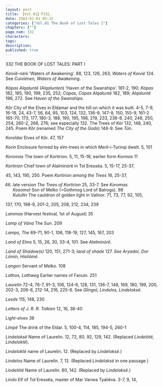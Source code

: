 ```yaml
---
layout: post
title: 【Vol.01】P332.
date: 1983-01-01 05:32
categories: ["Vol.01 The Book of Lost Tales I"]
chapters: [""]
page_num: 332
characters: 
tags: 
description: 
published: true
---
```


<p style="text-indent: 0;">
332      THE BOOK OF LOST TALES: PART I
</p>

<I>Koivië-néni </I> ‘Waters of Awakening’. 88, 123, 126, 263; <I>Waters of Koivië</I> 124. See <I>Cuiviénen, Waters of Awakening</I>.

<I>Kópas Alqaluntë (Alqalunten</I>) ‘Haven of the Swanships’. 181-2, 190; <I>Kópas</I> 182, 185, 190, 199, 235, 252; <I>Cópas, Cópas Alqaluntë</I> 182, 189; <I>Alqaluntë</I> 196, 272. See <I>Haven of the Swanships</I>.

<I>Kôr  </I> City of the Elves in Eldamar and the hill on which it was built. 4-5, 7-9, 16-18, 24, 43-7, 56, 64, 85, 103, 124, 132, 136-9, 147-8, 150, 155-9, 161-2 165-70, 173, 177, 180-3, 188, 190, 195, 198, 219, 233, 236-8, 240, 248, 250, 254, 260-2, 266, 276; see especially 132. The Trees of Kôr 132, 148, 240, 245. Poem <I>Kôr</I> (renamed <I>The City of the Gods</I>) 148-9. See <I>Tûn</I>.

<I>Koreldar  </I> Elves of Kôr. 47, 157

<I>Korin  </I> Enclosure formed by elm-trees in which Meril-i-Turinqi dwelt. 5, 101

<I>Koromas  </I> The town of Kortirion. 5, 11, 15-18; earlier form <I>Kormas</I> 11

<I>Kortirion  </I> Chief town of Alalminórë in Tol Eressëa. 5, 15-17, 25-37,

45, 143, 195, 250. Poem <I>Kortirion among the Trees</I> 16, 25-37,

46. late version <I>The Trees of Kortirion</I> 25, 33-7. See <I>Koromas.<BR>Kosomot   </I> Son of Melko (=Gothmog Lord of Balrogs). 98<BR><I>Kulullin   </I> The cauldron of golden light in Valinor. 71, 73, 77, 92, 105,

137, 170, 198-9, 201-2, 205, 208, 212, 234, 239

<I>Lammas   </I> (Harvest festival, 1st of August) 35

<I>Lamp of Vána   </I> The Sun. 209

<I>Lamps, The  </I> 69-71, 90-1, 106, 118-19, 127, 145, 167, 203

<I>Land of Elms  </I> 5, 15, 26, 30, 33-4, 101. See <I>Alalminórë</I>.

<I>Land of Shadow(s)   </I> 120, 151, 271-3; <I>land of  shade</I> 127. <I>See Aryador, Dor Lómin, Hisilómë</I>.

<I>Langon   </I> Servant of Melko. 108

<I>Lathos, Lathweg   </I> Earlier names of Fanuin. 251

<I>Laurelin   </I> 72-4, 76-7, 91-3, 106, 124-6, 128, 131, 136-7, 148, 169, 180, 199, 200, 202-3, 206-8, 212-14, 216, 225-6. See <I>Glingol, Lindelos, Lindeloksë</I>.

<I>Leeds   </I> 115, 148, 230

<I>Letters of J. R. R. Tolkien   </I> 12, 16, 38-40

<I>Light-elves   </I> 38

<I>Limpë  </I> The drink of the Eldar. 5, 100-4, 114, 185, 194-5, 260-1

<I>Lindeloksë</I> Name of Laurelin. 12, 72, 80, 92, 129, 142. (Replaced <I>Lindelótë, Lindeloktë</I>).

<I>Lindeloktë</I> name of Laurelin. 12. (Replaced by <I>Lindeloksë.</I>)

<I>Lindelos  </I> Name of Laurelin. 7, 12. (Replaced <I>Lindeloksë</I> in one passage.)

<I>Lindelótë</I> Name of Laurelin. 80, 142. (Replaced by <I>Lindeloksë.</I>)

<I>Lindo  </I> Elf of Tol Eressëa, master of Mar Vanwa Tyaliéva. 3-7, 9, 14,

